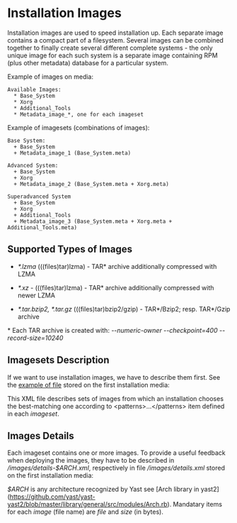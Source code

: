 Installation Images
===================

Installation images are used to speed installation up. Each separate
image contains a compact part of a filesystem. Several images can be
combined together to finally create several different complete systems -
the only unique image for each such system is a separate image
containing RPM (plus other metadata) database for a particular system.

Example of images on media:

    Available Images:
      * Base_System
      * Xorg
      * Additional_Tools
      * Metadata_image_*, one for each imageset

Example of imagesets (combinations of images):

    Base System:
      + Base_System
      + Metadata_image_1 (Base_System.meta)

    Advanced System:
      + Base_System
      + Xorg
      + Metadata_image_2 (Base_System.meta + Xorg.meta)

    Superadvanced System
      + Base_System
      + Xorg
      + Additional_Tools
      + Metadata_image_3 (Base_System.meta + Xorg.meta + Additional_Tools.meta)

Supported Types of Images
-------------------------

-   *\*.lzma* (((files)tar)lzma) - TAR\* archive additionally compressed
    with LZMA

-   *\*.xz* - (((files)tar)lzma) - TAR\* archive additionally compressed
    with newer LZMA

-   *\*.tar.bzip2, \*.tar.gz* (((files)tar)bzip2/gzip) - TAR\*/Bzip2;
    resp. TAR\*/Gzip archive

\* Each TAR archive is created with: *--numeric-owner --checkpoint=400
--record-size=10240*

Imagesets Description
---------------------

If we want to use installation images, we have to describe them first.
See the [example of file](inst_images/images.xml.example) stored on the first
installation media:

This XML file describes sets of images from which an installation
chooses the best-matching one according to \<patterns\>...\</patterns\>
item defined in each *imageset*.

Images Details
--------------

Each imageset contains one or more images. To provide a useful feedback
when deploying the images, they have to be described in
*/images/details-$ARCH.xml*, respectively in file
*/images/details.xml* stored on the first installation media:

*$ARCH* is any architecture recognized by Yast see [Arch library in yast2]
(https://github.com/yast/yast-yast2/blob/master/library/general/src/modules/Arch.rb).
Mandatary items for each *image* (file name) are *file* and *size* (in
bytes).
